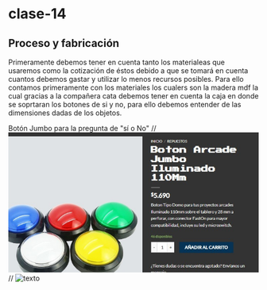 # clase-14
## Proceso y fabricación 
Primeramente debemos tener en cuenta tanto los materialeas que usaremos como la cotización de éstos debido a que se tomará en cuenta cuantos debemos gastar y utilizar lo menos recursos posibles.
 Para ello contamos primeramente con los materiales los cualers son la madera mdf la cual gracias a la compañera cata debemos tener en cuenta la caja en donde se soprtaran los botones de si y no, para ello debemos entender de las dimensiones dadas de los objetos. 

 Botón Jumbo para la pregunta de "sí o No"
// ![texto](./JumboButton.jpg) 
// ![texto](./nombreimagen.jpg) 
